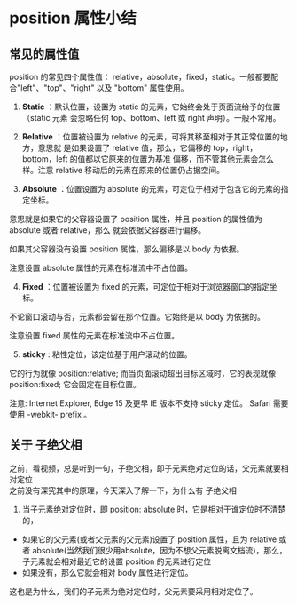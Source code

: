 # position 属性小结

## 常见的属性值

position 的常见四个属性值： relative，absolute，fixed，static。一般都要配合"left"、"top"、"right"
以及 "bottom" 属性使用。    

1. **Static** ：默认位置，设置为 static 的元素，它始终会处于页面流给予的位置（static 元素
会忽略任何 top、bottom、left 或 right 声明）。一般不常用。    

2. **Relative** ：位置被设置为 relative 的元素，可将其移至相对于其正常位置的地方，意思就
是如果设置了 relative 值，那么，它偏移的 top，right，bottom，left 的值都以它原来的位置为基准
偏移，而不管其他元素会怎么样。注意 relative 移动后的元素在原来的位置仍占据空间。    

3. **Absolute** ：位置设置为 absolute 的元素，可定位于相对于包含它的元素的指定坐标。  

意思就是如果它的父容器设置了 position 属性，并且 position 的属性值为 absolute 或者 relative，那么
就会依据父容器进行偏移。    

如果其父容器没有设置 position 属性，那么偏移是以 body 为依据。    

注意设置 absolute 属性的元素在标准流中不占位置。    

4. **Fixed** ：位置被设置为 fixed 的元素，可定位于相对于浏览器窗口的指定坐标。    

不论窗口滚动与否，元素都会留在那个位置。它始终是以 body 为依据的。    

 注意设置 fixed 属性的元素在标准流中不占位置。

5. **sticky** : 粘性定位，该定位基于用户滚动的位置。    

它的行为就像 position:relative; 而当页面滚动超出目标区域时，它的表现就像 position:fixed; 它会固定在目标位置。

注意: Internet Explorer, Edge 15 及更早 IE 版本不支持 sticky 定位。 Safari 需要使用 -webkit- prefix 。

## 关于 子绝父相

之前，看视频，总是听到一句，子绝父相，即子元素绝对定位的话，父元素就要相对定位    
之前没有深究其中的原理，今天深入了解一下，为什么有 子绝父相    

1. 当子元素绝对定位时，即 position: absolute 时，它是相对于谁定位时不清楚的，
- 如果它的父元素(或者父元素的父元素)设置了 position 属性，且为 relative 或者 absolute(当然我们很少用absolute，因为不想父元素脱离文档流)，那么，子元素就会相对最近它的设置 position 的元素进行定位
- 如果没有，那么它就会相对 body 属性进行定位。   

这也是为什么，我们的子元素为绝对定位时，父元素要采用相对定位了。